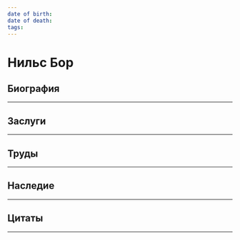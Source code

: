 ```yaml
---
date of birth: 
date of death: 
tags:
---
```

# Нильс Бор
## Биография


---
## Заслуги


---
## Труды


---
## Наследие



---
## Цитаты

---
